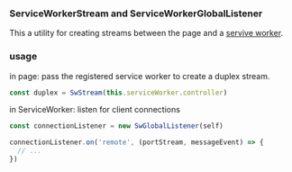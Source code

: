 ### ServiceWorkerStream and ServiceWorkerGlobalListener

This a utility for creating streams between the page and a [servive worker](https://developer.mozilla.org/en-US/docs/Web/API/Service_Worker_API).

### usage

in page: pass the registered service worker to create a duplex stream.
```js
const duplex = SwStream(this.serviceWorker.controller)
```

in ServiceWorker: listen for client connections
```js
const connectionListener = new SwGlobalListener(self)

connectionListener.on('remote', (portStream, messageEvent) => {
  // ...
})
```
